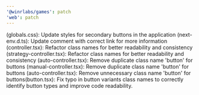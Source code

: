 ```yaml
---
'@winrlabs/games': patch
'web': patch
---
```


(globals.css): Update styles for secondary buttons in the application
(next-env.d.ts): Update comment with correct link for more information
(controller.tsx): Refactor class names for better readability and consistency
(strategy-controller.tsx): Refactor class names for better readability and consistency
(auto-controller.tsx): Remove duplicate class name 'button' for buttons
(manual-controller.tsx): Remove duplicate class name 'button' for buttons
(auto-controller.tsx): Remove unnecessary class name 'button' for buttons(button.tsx): Fix typo in button variants class names to correctly identify button types and improve code readability.
